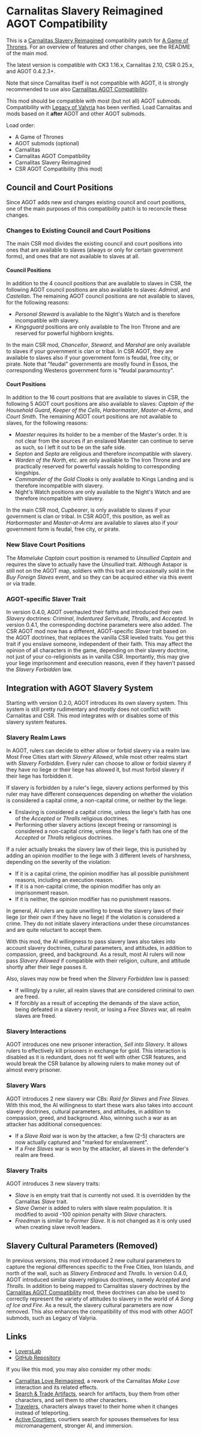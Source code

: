 # Carnalitas Slavery Reimagined AGOT Compatibility

This is a [Carnalitas Slavery Reimagined](https://www.loverslab.com/files/file/25565-carnalitas-slavery-reimagined/) compatibility patch for [A Game of Thrones](https://steamcommunity.com/sharedfiles/filedetails/?id=2887120253). For an overview of features and other changes, see the README of the main mod.

The latest version is compatible with CK3 1.16.x, Carnalitas 2.10, CSR 0.25.x, and AGOT 0.4.2.3+.

Note that since Carnalitas itself is not compatible with AGOT, it is strongly recommended to use also [Carnalitas AGOT Compatibility](https://www.loverslab.com/files/file/32307-carnalitas-agot-compatibility/).

This mod should be compatible with most (but not all) AGOT submods. Compatibility with [Legacy of Valyria](https://steamcommunity.com/sharedfiles/filedetails/?id=3403938445) has been verified. Load Carnalitas and mods based on it **after** AGOT and other AGOT submods.

Load order:

* A Game of Thrones
* AGOT submods (optional)
* Carnalitas
* Carnalitas AGOT Compatibility
* Carnalitas Slavery Reimagined
* CSR AGOT Compatibility (this mod)

## Council and Court Positions

Since AGOT adds new and changes existing council and court positions, one of the main purposes of this compatibility patch is to reconcile these changes.

### Changes to Existing Council and Court Positions

The main CSR mod divides the existing council and court positions into ones that are available to slaves (always or only for certain government forms), and ones that are not available to slaves at all.

#### Council Positions

In addition to the 4 council positions that are available to slaves in CSR, the following AGOT council positions are also available to slaves: *Admiral*, and *Castellan*. The remaining AGOT council positions are not available to slaves, for the following reasons:

* *Personal Steward* is available to the Night's Watch and is therefore incompatible with slavery.
* *Kingsguard* positions are only available to The Iron Throne and are reserved for powerful highborn knights.

In the main CSR mod, *Chancellor*, *Steward*, and *Marshal* are only available to slaves if your government is clan or tribal. In CSR AGOT, they are available to slaves also if your government form is feudal, free city, or pirate. Note that "feudal" governments are mostly found in Essos, the corresponding Westeros government form is "feudal paramountcy".

#### Court Positions

In addition to the 16 court positions that are available to slaves in CSR, the following 5 AGOT court positions are also available to slaves: *Captain of the Household Guard*, *Keeper of the Cells*, *Harbormaster*, *Master-at-Arms*, and *Court Smith*. The remaining AGOT court positions are not available to slaves, for the following reasons:

* *Maester* requires its holder to be a member of the Master's order. It is not clear from the sources if an enslaved Maester can continue to serve as such, so I left it out to be on the safe side.
* *Septon* and *Septa* are religious and therefore incompatible with slavery.
* *Warden of the North*, etc. are only available to The Iron Throne and are practically reserved for powerful vassals holding to corresponding kingships.
* *Commander of the Gold Cloaks* is only available to Kings Landing and is therefore incompatible with slavery.
* Night's Watch positions are only available to the Night's Watch and are therefore incompatible with slavery.

In the main CSR mod, *Cupbearer*, is only available to slaves if your government is clan or tribal. In CSR AGOT, this position, as well as *Harbormaster* and *Master-at-Arms* are available to slaves also if your government form is feudal, free city, or pirate.

### New Slave Court Positions

The *Mameluke Captain* court position is renamed to *Unsullied Captain* and requires the slave to actually have the *Unsullied* trait. Although Astapor is still not on the AGOT map, soldiers with this trait are occasionally sold in the *Buy Foreign Slaves* event, and so they can be acquired either via this event or via trade.

### AGOT-specific Slaver Trait

In version 0.4.0, AGOT overhauled their faiths and introduced their own *Slavery* doctrines: *Criminal*, *Indentured Servitude*, *Thralls*, and *Accepted*. In version 0.4.1, the corresponding doctrine parameters were also added. The CSR AGOT mod now has a different, AGOT-specific *Slaver* trait based on the AGOT doctrines, that replaces the vanilla CSR leveled traits. You get this trait if you enslave someone, independent of their faith. This may affect the opinion of all characters in the game, depending on their slavery doctrine, not just of your co-religionists as in vanilla CSR. Importantly, this may give your liege imprisonment and execution reasons, even if they haven't passed the *Slavery Forbidden* law.

## Integration with AGOT Slavery System

Starting with version 0.2.0, AGOT introduces its own slavery system. This system is still pretty rudimentary and mostly does not conflict with Carnalitas and CSR. This mod integrates with or disables some of this slavery system features.

### Slavery Realm Laws

In AGOT, rulers can decide to either allow or forbid slavery via a realm law. Most Free Cities start with *Slavery Allowed*, while most other realms start with *Slavery Forbidden*. Every ruler can choose to allow or forbid slavery if they have no liege or their liege has allowed it, but must forbid slavery if their liege has forbidden it.

If slavery is forbidden by a ruler's liege, slavery actions performed by this ruler may have different consequences depending on whether the violation is considered a capital crime, a non-capital crime, or neither by the liege.

* Enslaving is considered a capital crime, unless the liege's faith has one of the *Accepted* or *Thralls* religious doctrines.
* Performing other slavery actions (except freeing or ransoming) is considered a non-capital crime, unless the liege's faith has one of the *Accepted* or *Thralls* religious doctrines.

If a ruler actually breaks the slavery law of their liege, this is punished by adding an opinion modifier to the liege with 3 different levels of harshness, depending on the severity of the violation:

* If it is a capital crime, the opinion modifier has all possible punishment reasons, including an execution reason.
* If it is a non-capital crime, the opinion modifier has only an imprisonment reason.
* If it is neither, the opinion modifier has no punishment reasons.

In general, AI rulers are quite unwilling to break the slavery laws of their liege (or their own if they have no liege) if the violation is considered a crime. They do not initiate slavery interactions under these circumstances and are quite reluctant to accept them.

With this mod, the AI willingness to pass slavery laws also takes into account slavery doctrines, cultural parameters, and attitudes, in addition to compassion, greed, and background. As a result, most AI rulers will now pass *Slavery Allowed* if compatible with their religion, culture, and attitude shortly after their liege passes it.

Also, slaves may now be freed when the *Slavery Forbidden* law is passed:

* If willingly by a ruler, all realm slaves that are considered criminal to own are freed.
* If forcibly as a result of accepting the demands of the slave action, being defeated in a slavery revolt, or losing a *Free Slaves* war, all realm slaves are freed.

### Slavery Interactions

AGOT introduces one new prisoner interaction, *Sell into Slavery*. It allows rulers to effectively kill prisoners in exchange for gold. This interaction is disabled as it is redundant, does not fit well with other CSR features, and would break the CSR balance by allowing rulers to make money out of almost every prisoner.

### Slavery Wars

AGOT introduces 2 new slavery war CBs: *Raid for Slaves* and *Free Slaves*. With this mod, the AI willingness to start these wars also takes into account slavery doctrines, cultural parameters, and attitudes, in addition to compassion, greed, and background. Also, winning such a war as an attacker has additional consequences:

* If a *Slave Raid* war is won by the attacker, a few (2-5) characters are now actually captured and "marked for enslavement".
* If a *Free Slaves* war is won by the attacker, all slaves in the defender's realm are freed.

### Slavery Traits

AGOT introduces 3 new slavery traits:

* *Slave* is en empty trait that is currently not used. It is overridden by the Carnalitas *Slave* trait.
* *Slave Owner* is added to rulers with slave realm population. It is modified to avoid -100 opinion penalty with *Slave* characters.
* *Freedman* is similar to *Former Slave*. It is not changed as it is only used when creating slave revolt leaders.

## Slavery Cultural Parameters (Removed)

In previous versions, this mod introduced 2 new cultural parameters to capture the regional differences specific to the Free Cities, Iron Islands, and north of the wall, such as *Slavery Embraced* and *Thralls*. In version 0.4.0, AGOT introduced similar slavery religious doctrines, namely *Accepted* and *Thralls*. In addition to being mapped to Carnalitas slavery doctrines by the [Carnalitas AGOT Compatibility](https://www.loverslab.com/files/file/32307-carnalitas-agot-compatibility/) mod, these doctrines can also be used to correctly represent the variety of attitudes to slavery in the world of *A Song of Ice and Fire*. As a result, the slavery cultural parameters are now removed. This also enhances the compatibility of this mod with other AGOT submods, such as Legacy of Valyria.

## Links

* [LoversLab](https://www.loverslab.com/files/file/25565-carnalitas-slavery-reimagined/)
* [GitHub Repository](https://github.com/pharaox/carnalitas_x_agot)

If you like this mod, you may also consider my other mods:

* [Carnalitas Love Reimagined](https://www.loverslab.com/files/file/29200-carnalitas-love-reimagined/), a rework of the Carnalitas *Make Love* interaction and its related effects.
* [Search & Trade Artifacts](https://steamcommunity.com/sharedfiles/filedetails/?id=2962238514), search for artifacts, buy them from other characters, and sell them to other characters.
* [Travelers](https://steamcommunity.com/sharedfiles/filedetails/?id=3082182371), characters always travel to their home when it changes instead of teleporting.
* [Active Courtiers](https://steamcommunity.com/sharedfiles/filedetails/?id=3157170996), courtiers search for spouses themselves for less micromanagement, stronger AI, and immersion.

